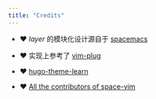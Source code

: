 ```yaml
---
title: "Credits"
---
```


- :heart: *layer* 的模块化设计源自于 [spacemacs](https://github.com/syl20bnr/spacemacs)

- :heart: 实现上参考了 [vim-plug](https://github.com/junegunn/vim-plug)

- :heart: [hugo-theme-learn](https://github.com/matcornic/hugo-theme-learn)

- :heart: [All the contributors of space-vim](https://github.com/liuchengxu/space-vim/graphs/contributors)
